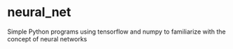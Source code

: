 # neural_net

Simple Python programs using tensorflow and numpy to familiarize with the concept of neural networks
